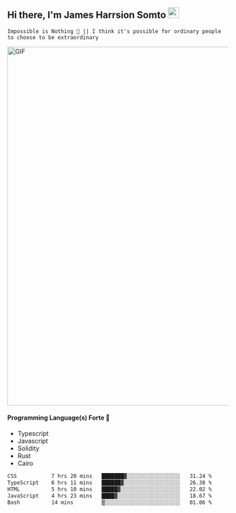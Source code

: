 ## Hi there, I'm James Harrsion Somto <img src="https://media.giphy.com/media/hvRJCLFzcasrR4ia7z/giphy.gif" width="25px">

`Impossible is Nothing 🚀 || I think it's possible for ordinary people to choose to be extraordinary`

 
<img align="center" alt="GIF" src="https://github.com/Gapur/Gapur/blob/master/coding.gif?raw=true" width="818px" height="818px" />


#### Programming Language(s) Forte 🚀
- Typescript
- Javascript
- Solidity
- Rust
- Cairo



<!--START_SECTION:waka-->

```txt
CSS           7 hrs 20 mins   ███████▓░░░░░░░░░░░░░░░░░   31.24 %
TypeScript    6 hrs 11 mins   ██████▓░░░░░░░░░░░░░░░░░░   26.38 %
HTML          5 hrs 10 mins   █████▓░░░░░░░░░░░░░░░░░░░   22.02 %
JavaScript    4 hrs 23 mins   ████▓░░░░░░░░░░░░░░░░░░░░   18.67 %
Bash          14 mins         ▒░░░░░░░░░░░░░░░░░░░░░░░░   01.06 %
```

<!--END_SECTION:waka-->
<br />
<br />
<br />







